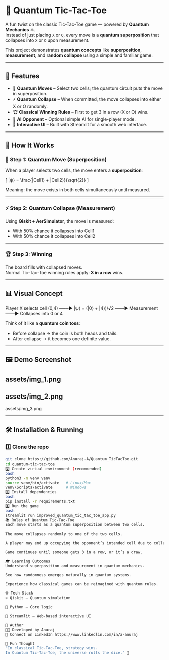 # 🎲 Quantum Tic-Tac-Toe

A fun twist on the classic Tic-Tac-Toe game — powered by **Quantum Mechanics** ⚛️.  
Instead of just placing `X` or `O`, every move is a **quantum superposition** that collapses into `X` or `O` upon measurement.  

This project demonstrates **quantum concepts** like **superposition**, **measurement**, and **random collapse** using a simple and familiar game.

---

## 🚀 Features
- 🎲 **Quantum Moves** – Select two cells; the quantum circuit puts the move in superposition.  
- ⚡ **Quantum Collapse** – When committed, the move collapses into either X or O randomly.  
- 🏆 **Classical Winning Rules** – First to get 3 in a row (X or O) wins.  
- 🤖 **AI Opponent** – Optional simple AI for single-player mode.  
- 🎨 **Interactive UI** – Built with Streamlit for a smooth web interface.  

---

## 🔮 How It Works

### 🎲 Step 1: Quantum Move (Superposition)
When a player selects two cells, the move enters a **superposition**:

\[
|ψ⟩ = \frac{|Cell1⟩ + |Cell2⟩}{\sqrt{2}}
\]

Meaning: the move exists in both cells simultaneously until measured.

---

### ⚡ Step 2: Quantum Collapse (Measurement)
Using **Qiskit + AerSimulator**, the move is measured:  
- With 50% chance it collapses into Cell1  
- With 50% chance it collapses into Cell2  

---

### 🏆 Step 3: Winning
The board fills with collapsed moves.  
Normal Tic-Tac-Toe winning rules apply: **3 in a row** wins.  

---

## 📊 Visual Concept

Player X selects cell (0,4) ───► |ψ⟩ = (|0⟩ + |4⟩)/√2 ───► Measurement ───► Collapses into 0 or 4



Think of it like a **quantum coin toss**:  
- Before collapse → the coin is both heads and tails.  
- After collapse → it becomes one definite value.  

---

## 🖼️ Demo Screenshot
assets/img_1.png
---
assets/img_2.png
---
assets/img_3.png

---

## 🛠️ Installation & Running

### 1️⃣ Clone the repo
```bash
git clone https://github.com/Anuraj-A/Quantum_TicTacToe.git
cd quantum-tic-tac-toe
2️⃣ Create virtual environment (recommended)
bash
python3 -m venv venv
source venv/bin/activate   # Linux/Mac
venv\Scripts\activate      # Windows
3️⃣ Install dependencies
bash
pip install -r requirements.txt
4️⃣ Run the game
bash
streamlit run improved_quantum_tic_tac_toe_app.py
📚 Rules of Quantum Tic-Tac-Toe
Each move starts as a quantum superposition between two cells.

The move collapses randomly to one of the two cells.

A player may end up occupying the opponent’s intended cell due to collapse.

Game continues until someone gets 3 in a row, or it’s a draw.

🎓 Learning Outcomes
Understand superposition and measurement in quantum mechanics.

See how randomness emerges naturally in quantum systems.

Experience how classical games can be reimagined with quantum rules.

🌐 Tech Stack
⚛️ Qiskit – Quantum simulation

🐍 Python – Core logic

🎨 Streamlit – Web-based interactive UI

📢 Author
👨‍💻 Developed by Anuraj
🔗 Connect on LinkedIn https://www.linkedlin.com/in/a-anuraj

🧠 Fun Thought
"In classical Tic-Tac-Toe, strategy wins.
In Quantum Tic-Tac-Toe, the universe rolls the dice." 🌌